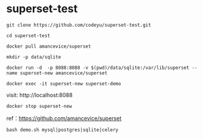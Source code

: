 # superset-test

`git clone https://github.com/codeyu/superset-test.git`

`cd superset-test`

`docker pull amancevice/superset`

`mkdir -p data/sqlite`

`docker run -d  -p 8088:8088 -v $(pwd)/data/sqlite:/var/lib/superset --name superset-new amancevice/superset`


`docker exec -it superset-new superset-demo`


visit: http://localhost:8088

`docker stop superset-new`


ref：https://github.com/amancevice/superset

`bash demo.sh mysql|postgres|sqlite|celery`